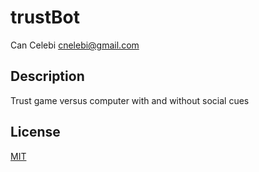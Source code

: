 # trustBot
Can Celebi <cnelebi@gmail.com>

## Description

Trust game versus computer with and without social cues

## License

[MIT](LICENSE)
